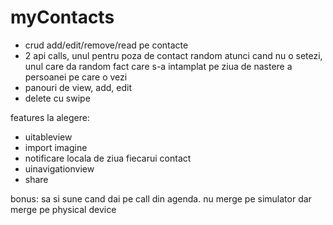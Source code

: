# myContacts

- crud add/edit/remove/read pe contacte
- 2 api calls, unul pentru poza de contact random atunci cand nu o setezi, unul care da random fact care s-a intamplat pe ziua de nastere a persoanei pe care o vezi
- panouri de view, add, edit
- delete cu swipe


features la alegere:
- uitableview
- import imagine
- notificare locala de ziua fiecarui contact
- uinavigationview
- share

bonus: sa si sune cand dai pe call din agenda. nu merge pe simulator dar merge pe physical device